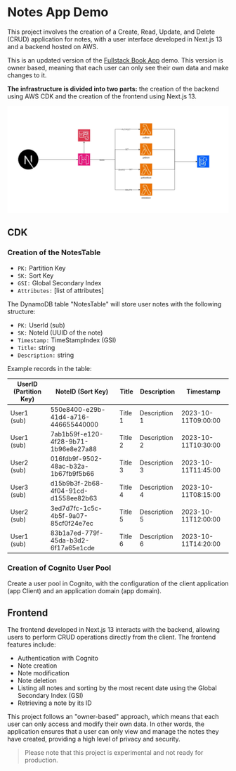# Notes App Demo

This project involves the creation of a Create, Read, Update, and Delete (CRUD) application for notes, with a user interface developed in Next.js 13 and a backend hosted on AWS. 

This is an updated version of the [Fullstack Book App](https://github.com/jer-nc/fullstack-book-crud-cdk-nextjs13) demo. This version is owner based, meaning that each user can only see their own data and make changes to it.

**The infrastructure is divided into two parts:** the creation of the backend using AWS CDK and the creation of the frontend using Next.js 13.

![](frontend/public/assets/cdk-crud-books-nextj13.webp)

## CDK

### Creation of the NotesTable

- `PK:` Partition Key
- `SK:` Sort Key
- `GSI:` Global Secondary Index
- `Attributes:` [list of attributes]

The DynamoDB table "NotesTable" will store user notes with the following structure:

- `PK:` UserId (sub)
- `SK:` NoteId (UUID of the note)
- `Timestamp:` TimeStampIndex (GSI)
- `Title:` string
- `Description:` string

Example records in the table:

| UserID (Partition Key) | NoteID (Sort Key) | Title    | Description  | Timestamp            |
| ----------------------- | ----------------- | -------- | ------------ | --------------------- |
| User1 (sub)            | 550e8400-e29b-41d4-a716-446655440000 | Title 1  | Description 1 | 2023-10-11T09:00:00 |
| User1 (sub)            | 7ab1b59f-e120-4f28-9b71-1b96e8e27a88 | Title 2  | Description 2 | 2023-10-11T10:30:00 |
| User2 (sub)            | 016fdb9f-9502-48ac-b32a-1b67fb9f5b66 | Title 3  | Description 3 | 2023-10-11T11:45:00 |
| User3 (sub)            | d15b9b3f-2b68-4f04-91cd-d1558ee82b63 | Title 4  | Description 4 | 2023-10-11T08:15:00 |
| User2 (sub)            | 3ed7d7fc-1c5c-4b5f-9a07-85cf0f24e7ec | Title 5  | Description 5 | 2023-10-11T12:00:00 |
| User1 (sub)            | 83b1a7ed-779f-45da-b3d2-6f17a65e1cde | Title 6  | Description 6 | 2023-10-11T14:20:00 |

### Creation of Cognito User Pool

Create a user pool in Cognito, with the configuration of the client application (app Client) and an application domain (app domain).

## Frontend

The frontend developed in Next.js 13 interacts with the backend, allowing users to perform CRUD operations directly from the client. The frontend features include:

- Authentication with Cognito
- Note creation
- Note modification
- Note deletion
- Listing all notes and sorting by the most recent date using the Global Secondary Index (GSI)
- Retrieving a note by its ID

This project follows an "owner-based" approach, which means that each user can only access and modify their own data. In other words, the application ensures that a user can only view and manage the notes they have created, providing a high level of privacy and security.

> Please note that this project is experimental and not ready for production.
